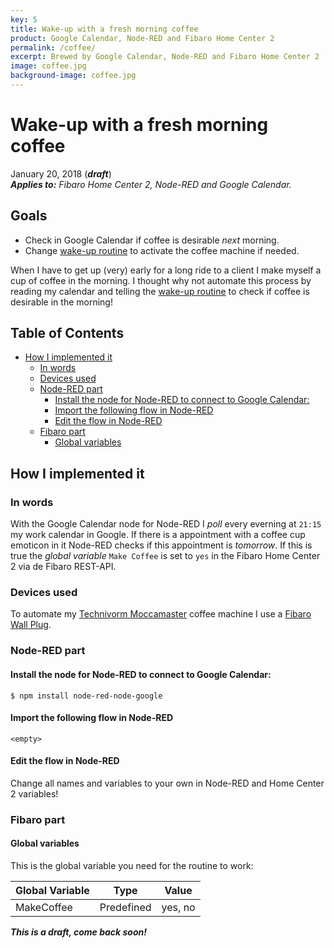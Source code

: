 ```yaml
---
key: 5
title: Wake-up with a fresh morning coffee
product: Google Calendar, Node-RED and Fibaro Home Center 2
permalink: /coffee/
excerpt: Brewed by Google Calendar, Node-RED and Fibaro Home Center 2
image: coffee.jpg
background-image: coffee.jpg
---
```


# Wake-up with a fresh morning coffee<!-- omit in toc -->

January 20, 2018 (_**draft**_)  
_**Applies to:** Fibaro Home Center 2, Node-RED and Google Calendar._

## Goals<!-- omit in toc -->

* Check in Google Calendar if coffee is desirable _next_ morning.
* Change [wake-up routine](/wakeup/) to activate the coffee machine if needed.

When I have to get up (very) early for a long ride to a client I make myself a cup of coffee in the morning. I thought why not automate this process by reading my calendar and telling the [wake-up routine](/wakeup/) to check if coffee is desirable in the morning!

## Table of Contents<!-- omit in toc -->
- [How I implemented it](#how-i-implemented-it)
  - [In words](#in-words)
  - [Devices used](#devices-used)
  - [Node-RED part](#node-red-part)
    - [Install the node for Node-RED to connect to Google Calendar:](#install-the-node-for-node-red-to-connect-to-google-calendar)
    - [Import the following flow in Node-RED](#import-the-following-flow-in-node-red)
    - [Edit the flow in Node-RED](#edit-the-flow-in-node-red)
  - [Fibaro part](#fibaro-part)
    - [Global variables](#global-variables)

## How I implemented it

### In words

With the Google Calendar node for Node-RED I _poll_ every everning at `21:15` my work calendar in Google. If there is a appointment with a coffee cup emoticon in it Node-RED checks if this appointment is _tomorrow_. If this is true the _global variable_ `Make Coffee` is set to `yes` in the Fibaro Home Center 2 via de Fibaro REST-API.

### Devices used
To automate my [Technivorm Moccamaster](https://www.moccamaster.com) coffee machine I use a [Fibaro Wall Plug](https://www.fibaro.com/en/products/wall-plug/).

### Node-RED part

#### Install the node for Node-RED to connect to Google Calendar:

`$ npm install node-red-node-google`

#### Import the following flow in Node-RED

```
<empty>
```

#### Edit the flow in Node-RED

Change all names and variables to your own in Node-RED and Home Center 2 variables!

### Fibaro part

#### Global variables

This is the global variable you need for the routine to work:

| Global Variable | Type       | Value   |
| --------------- | ---------- | ------- |
| MakeCoffee      | Predefined | yes, no |

_**This is a draft, come back soon!**_